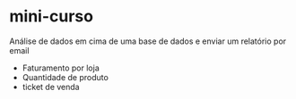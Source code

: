 # mini-curso
Análise de dados em cima de uma base de dados e enviar um relatório por email
- Faturamento por loja 
- Quantidade de produto 
- ticket de venda

